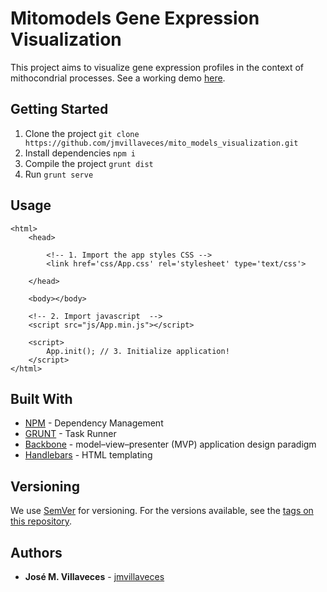 # Mitomodels Gene Expression Visualization

This project aims to visualize gene expression profiles in the context of mithocondrial processes. See a working demo [here](http://jmvillaveces.github.io/mito_models_visualization/dist/).

## Getting Started

1. Clone the project
`git clone https://github.com/jmvillaveces/mito_models_visualization.git`
2. Install dependencies
`npm i`
3. Compile the project
`grunt dist`
4. Run
`grunt serve`

## Usage

```
<html>
    <head>

        <!-- 1. Import the app styles CSS -->
        <link href='css/App.css' rel='stylesheet' type='text/css'>

    </head>

    <body></body>

    <!-- 2. Import javascript  -->
    <script src="js/App.min.js"></script>

    <script>
        App.init(); // 3. Initialize application!
    </script>
</html>
```

## Built With

* [NPM](https://www.npmjs.com/) - Dependency Management
* [GRUNT](http://gruntjs.com/) - Task Runner
* [Backbone](http://backbonejs.org/) -  model–view–presenter (MVP) application design paradigm
* [Handlebars](http://handlebarsjs.com/) - HTML templating

## Versioning

We use [SemVer](http://semver.org/) for versioning. For the versions available, see the [tags on this repository](https://github.com/jmvillaveces/mito_models_visualization/tags).

## Authors

* **José M. Villaveces** - [jmvillaveces](http://jmvillaveces.github.io/)
